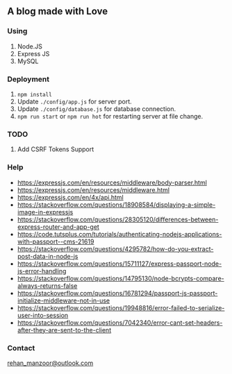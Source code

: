 ## A blog made with Love

### Using
1. Node.JS
2. Express JS
3. MySQL

### Deployment
1. `npm install`
2. Update `./config/app.js` for server port.
3. Update `./config/database.js` for database connection.
4. `npm run start` or `npm run hot` for restarting server at file change.

### TODO

1. Add CSRF Tokens Support


### Help

* https://expressjs.com/en/resources/middleware/body-parser.html
* https://expressjs.com/en/resources/middleware.html
* https://expressjs.com/en/4x/api.html
* https://stackoverflow.com/questions/18908584/displaying-a-simple-image-in-expressjs
* https://stackoverflow.com/questions/28305120/differences-between-express-router-and-app-get
* https://code.tutsplus.com/tutorials/authenticating-nodejs-applications-with-passport--cms-21619
* https://stackoverflow.com/questions/4295782/how-do-you-extract-post-data-in-node-js
* https://stackoverflow.com/questions/15711127/express-passport-node-js-error-handling
* https://stackoverflow.com/questions/14795130/node-bcrypts-compare-always-returns-false
* https://stackoverflow.com/questions/16781294/passport-js-passport-initialize-middleware-not-in-use
* https://stackoverflow.com/questions/19948816/error-failed-to-serialize-user-into-session
* https://stackoverflow.com/questions/7042340/error-cant-set-headers-after-they-are-sent-to-the-client

### Contact 

[rehan_manzoor@outlook.com](mailto://rehan_manzoor@outlook.com)